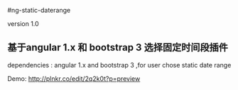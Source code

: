 #ng-static-daterange

version 1.0

基于angular 1.x 和 bootstrap 3 选择固定时间段插件
---
dependencies : angular 1.x and bootstrap 3 ,for user chose static date range

Demo: http://plnkr.co/edit/2q2k0t?p=preview

